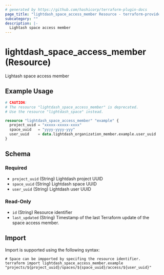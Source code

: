 ```yaml
---
# generated by https://github.com/hashicorp/terraform-plugin-docs
page_title: "lightdash_space_access_member Resource - terraform-provider-lightdash"
subcategory: ""
description: |-
  Lightash space access member
---
```


# lightdash_space_access_member (Resource)

Lightash space access member

## Example Usage

```terraform
# CAUTION:
# The resource "lightdash_space_access_member" is deprecated.
# Use the resource "lightdash_space" instead.

resource "lightdash_space_access_member" "example" {
  project_uuid = "xxxxx-xxxxx-xxxx"
  space_uuid   = "yyyy-yyyy-yyy"
  user_uuid    = data.lightdash_organization_member.example.user_uuid
}
```

<!-- schema generated by tfplugindocs -->
## Schema

### Required

- `project_uuid` (String) Lightdash project UUID
- `space_uuid` (String) Lightdash space UUID
- `user_uuid` (String) Lightdash user UUID

### Read-Only

- `id` (String) Resource identifier
- `last_updated` (String) Timestamp of the last Terraform update of the space access member.

## Import

Import is supported using the following syntax:

```shell
# Space can be impported by specifing the resource identifier.
terraform import lightdash_space_access_member.example "projects/${project_uuid}/spaces/${space_uuid}/access/${user_uuid}"
```

